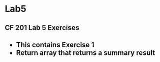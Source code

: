 # Lab5
<h2>CF 201 Lab 5 Exercises<h2>

<ul>
<li>This contains Exercise 1</li>
<li>Return array that returns a summary result</li>

